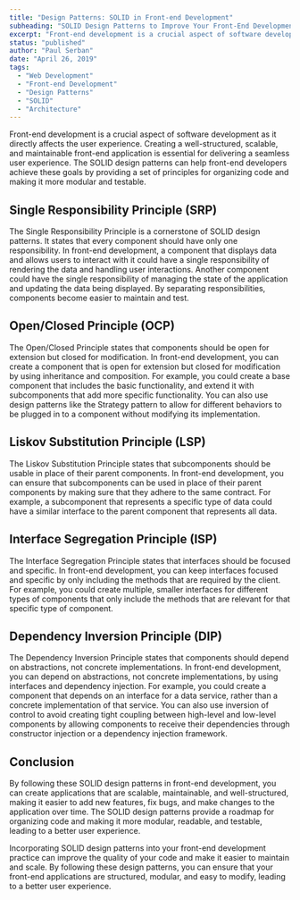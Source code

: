 ```yaml
---
title: "Design Patterns: SOLID in Front-end Development"
subheading: "SOLID Design Patterns to Improve Your Front-End Development"
excerpt: "Front-end development is a crucial aspect of software development as it directly affects the user experience. Creating a well-structured, scalable, and maintainable front-end application is essential for delivering a seamless user experience. The SOLID design patterns can help front-end developers achieve these goals by providing a set of principles for organizing code and making it more modular and testable."
status: "published"
author: "Paul Serban"
date: "April 26, 2019"
tags:
  - "Web Development"
  - "Front-end Development"
  - "Design Patterns"
  - "SOLID"
  - "Architecture"
---
```


Front-end development is a crucial aspect of software development as it directly affects the user experience. Creating a well-structured, scalable, and maintainable front-end application is essential for delivering a seamless user experience. The SOLID design patterns can help front-end developers achieve these goals by providing a set of principles for organizing code and making it more modular and testable.

## Single Responsibility Principle (SRP)

The Single Responsibility Principle is a cornerstone of SOLID design patterns. It states that every component should have only one responsibility. In front-end development, a component that displays data and allows users to interact with it could have a single responsibility of rendering the data and handling user interactions. Another component could have the single responsibility of managing the state of the application and updating the data being displayed. By separating responsibilities, components become easier to maintain and test.

## Open/Closed Principle (OCP)

The Open/Closed Principle states that components should be open for extension but closed for modification. In front-end development, you can create a component that is open for extension but closed for modification by using inheritance and composition. For example, you could create a base component that includes the basic functionality, and extend it with subcomponents that add more specific functionality. You can also use design patterns like the Strategy pattern to allow for different behaviors to be plugged in to a component without modifying its implementation.

## Liskov Substitution Principle (LSP)

The Liskov Substitution Principle states that subcomponents should be usable in place of their parent components. In front-end development, you can ensure that subcomponents can be used in place of their parent components by making sure that they adhere to the same contract. For example, a subcomponent that represents a specific type of data could have a similar interface to the parent component that represents all data.

## Interface Segregation Principle (ISP)

The Interface Segregation Principle states that interfaces should be focused and specific. In front-end development, you can keep interfaces focused and specific by only including the methods that are required by the client. For example, you could create multiple, smaller interfaces for different types of components that only include the methods that are relevant for that specific type of component.

## Dependency Inversion Principle (DIP)

The Dependency Inversion Principle states that components should depend on abstractions, not concrete implementations. In front-end development, you can depend on abstractions, not concrete implementations, by using interfaces and dependency injection. For example, you could create a component that depends on an interface for a data service, rather than a concrete implementation of that service. You can also use inversion of control to avoid creating tight coupling between high-level and low-level components by allowing components to receive their dependencies through constructor injection or a dependency injection framework.

## Conclusion

By following these SOLID design patterns in front-end development, you can create applications that are scalable, maintainable, and well-structured, making it easier to add new features, fix bugs, and make changes to the application over time. The SOLID design patterns provide a roadmap for organizing code and making it more modular, readable, and testable, leading to a better user experience.

Incorporating SOLID design patterns into your front-end development practice can improve the quality of your code and make it easier to maintain and scale. By following these design patterns, you can ensure that your front-end applications are structured, modular, and easy to modify, leading to a better user experience.
